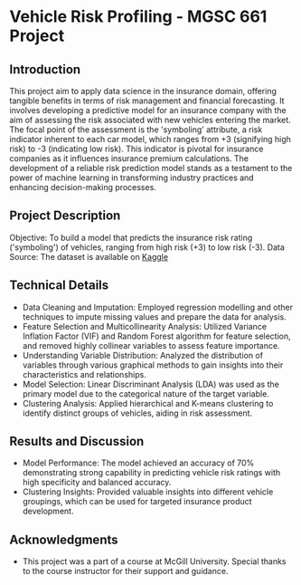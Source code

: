# Vehicle Risk Profiling - MGSC 661 Project

## Introduction
This project aim to apply data science in the insurance domain, offering tangible benefits in terms of risk management and financial forecasting. It involves developing a predictive model for an insurance company with the aim of assessing the risk associated with new vehicles entering the market. The focal point of the assessment is the 'symboling' attribute, a risk indicator inherent to each car model, which ranges from +3 (signifying high risk) to -3 (indicating low risk). This indicator is pivotal for insurance companies as it influences insurance premium calculations. The development of a reliable risk prediction model stands as a testament to the power of machine learning in transforming industry practices and enhancing decision-making processes.

## Project Description
Objective: To build a model that predicts the insurance risk rating ('symboling') of vehicles, ranging from high risk (+3) to low risk (-3).
Data Source: The dataset is available on [Kaggle](https://www.kaggle.com/datasets/toramky/automobile-dataset?resource=download)

## Technical Details
- Data Cleaning and Imputation: Employed regression modelling and other techniques to impute missing values and prepare the data for analysis.
- Feature Selection and Multicollinearity Analysis: Utilized Variance Inflation Factor (VIF) and Random Forest algorithm for feature selection, and removed highly collinear variables to assess feature importance.
- Understanding Variable Distribution: Analyzed the distribution of variables through various graphical methods to gain insights into their characteristics and relationships.
- Model Selection: Linear Discriminant Analysis (LDA) was used as the primary model due to the categorical nature of the target variable. 
- Clustering Analysis: Applied hierarchical and K-means clustering to identify distinct groups of vehicles, aiding in risk assessment.

## Results and Discussion
- Model Performance: The model achieved an accuracy of 70% demonstrating strong capability in predicting vehicle risk ratings with high specificity and balanced accuracy.
- Clustering Insights: Provided valuable insights into different vehicle groupings, which can be used for targeted insurance product development.

## Acknowledgments
- This project was a part of a course at McGill University. Special thanks to the course instructor for their support and guidance.

